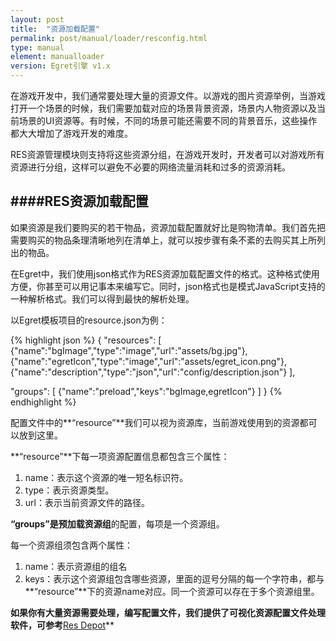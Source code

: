 ```yaml
---
layout: post
title:  "资源加载配置"
permalink: post/manual/loader/resconfig.html
type: manual
element: manualloader
version: Egret引擎 v1.x
---
```


在游戏开发中，我们通常要处理大量的资源文件。以游戏的图片资源举例，当游戏打开一个场景的时候，我们需要加载对应的场景背景资源，场景内人物资源以及当前场景的UI资源等。有时候，不同的场景可能还需要不同的背景音乐，这些操作都大大增加了游戏开发的难度。

RES资源管理模块则支持将这些资源分组，在游戏开发时，开发者可以对游戏所有资源进行分组，这样可以避免不必要的网络流量消耗和过多的资源消耗。

####RES资源加载配置
---

如果资源是我们要购买的若干物品，资源加载配置就好比是购物清单。我们首先把需要购买的物品条理清晰地列在清单上，就可以按步骤有条不紊的去购买其上所列出的物品。

在Egret中，我们使用json格式作为RES资源加载配置文件的格式。这种格式使用方便，你甚至可以用记事本来编写它。同时，json格式也是模式JavaScript支持的一种解析格式。我们可以得到最快的解析处理。

以Egret模板项目的resource.json为例：

{% highlight json %}
{
"resources":
    [
        {"name":"bgImage","type":"image","url":"assets/bg.jpg"},
        {"name":"egretIcon","type":"image","url":"assets/egret_icon.png"},
        {"name":"description","type":"json","url":"config/description.json"}
    ],

"groups":
    [
        {"name":"preload","keys":"bgImage,egretIcon"}
    ]
}
{% endhighlight %}

配置文件中的**“resource”**我们可以视为资源库，当前游戏使用到的资源都可以放到这里。

**“resource”**下每一项资源配置信息都包含三个属性：

1. name：表示这个资源的唯一短名标识符。
2. type：表示资源类型。
3. url：表示当前资源文件的路径。

**“groups”**是预加载**资源组**的配置，每项是一个资源组。

每一个资源组须包含两个属性：

1. name：表示资源组的组名
2. keys：表示这个资源组包含哪些资源，里面的逗号分隔的每一个字符串，都与**“resource”**下的资源name对应。同一个资源可以存在于多个资源组里。

**如果你有大量资源需要处理，编写配置文件，我们提供了可视化资源配置文件处理软件，可参考**<a href="{{site.baseurl}}/post/tools/egrettools/restool.html" target="_blank">Res Depot</a>**
